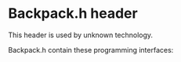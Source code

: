 # Backpack.h header


This header is used by unknown technology.

Backpack.h contain these programming interfaces:

